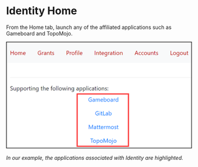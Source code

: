 # Identity Home

From the Home tab, launch any of the affiliated applications such as Gameboard and TopoMojo.

![supported apps on home tab](img/home.png)

*In our example, the applications associated with Identity are highlighted.*